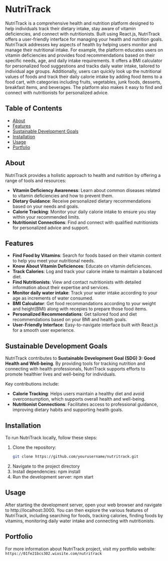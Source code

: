 # NutriTrack

NutriTrack is a comprehensive health and nutrition platform designed to help individuals track their dietary intake, stay aware of vitamin deficiencies, and connect with nutritionists. Built using React.js, NutriTrack offers a user-friendly interface for managing your health and nutrition goals. NutriTrack addresses key aspects of health by helping users monitor and manage their nutritional intake. For example, the platform educates users on vitamin deficiencies and provides food recommendations based on their specific needs, age, and daily intake requirements. It offers a BMI calculator for personalized food suggestions and tracks daily water intake, tailored to individual age groups. Additionally, users can quickly look up the nutritional values of foods and track their daily calorie intake by adding food items to a food cart, with categories including fruits, vegetables, junk foods, desserts, breakfast items, and beverages. The platform also makes it easy to find and connect with nutritionists for personalized advice.

## Table of Contents
- [About](#about)
- [Features](#features)
- [Sustainable Development Goals](#sustainable-development-goals)
- [Installation](#installation)
- [Usage](#usage)
- [Portfolio](#portfolio)


## About

NutriTrack provides a holistic approach to health and nutrition by offering a range of tools and resources:
- **Vitamin Deficiency Awareness**: Learn about common diseases related to vitamin deficiencies and how to prevent them.
- **Dietary Guidance**: Receive personalized dietary recommendations based on your needs and goals.
- **Calorie Tracking**: Monitor your daily calorie intake to ensure you stay within your recommended limits.
- **Nutritionist Connections**: Find and connect with qualified nutritionists for personalized advice and support.

## Features

- **Find Food by Vitamins**: Search for foods based on their vitamin content to help you meet your nutritional needs.
- **Know About Vitamin Deficiences**: Educate on vitamin deficiences.
- **Track Calories**: Log and track your calorie intake to maintain a balanced diet.
- **Find Nutritionists**: View and contact nutritionists with detailed information about their expertise and services.
- **Monitor daily water intake**: Track your water intake according to your age as increments of water consumed.
- **BMI Calculator**: Get food recommandations according to your weight and height(BMI) along with recepies to prepare those food items.
- **Personalized Recommendations**: Get tailored food and diet recommendations based on your BMI and health goals.
- **User-Friendly Interface**: Easy-to-navigate interface built with React.js for a smooth user experience.

## Sustainable Development Goals

NutriTrack contributes to **Sustainable Development Goal (SDG) 3: Good Health and Well-being**. By providing tools for tracking nutrition and connecting with health professionals, NutriTrack supports efforts to promote healthier lives and well-being for individuals.

Key contributions include:
- **Calorie Tracking**: Helps users maintain a healthy diet and avoid overconsumption, which supports overall health and well-being.
- **Nutritionist Connections**: Facilitates access to professional guidance, improving dietary habits and supporting health goals.

## Installation

To run NutriTrack locally, follow these steps:

1. Clone the repository:
   ```bash
   git clone https://github.com/yourusername/nutritrack.git
2. Navigate to the project directory
3. Install dependencies: npm install
4. Run the development server: npm start

## Usage
After starting the development server, open your web browser and navigate to http://localhost:3000. You can then explore the various features of NutriTrack, including searching for foods, tracking calories, finding foods by vitamins, monitoring daily water intake and connecting with nutritionists.

## Portfolio
For more information about NutriTrack project, visit my portfolio website:
`https://01fe21bcs302.wixsite.com/nutritrack`
